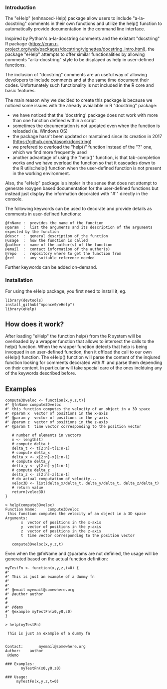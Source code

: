 ### Introduction
The "eHelp" (enhnaced-Help) package allow users to include "a-la-docstring" comments in their own functions and utilize the help() function to automatically provide documentation in the command line interface.

Inspired by Python's a-la-docstring comments and the existant "docstring" R package (https://cran.r-project.org/web/packages/docstring/vignettes/docstring_intro.html), the package "eHelp" attempts to offer similar functionalities by allowing comments "a-la-docstring" style to be displayed as help in user-defined functions.

The inclusion of "docstring" comments are an useful way of allowing developers to include comments and at the same time document their codes.
Unfortunately such functionality is not included in the R core and basic features.

The main reason why we decided to create this package is because we noticed some issues with the already avaialable in R "docstring" package:
* we have noticed that the 'docstring' package does not work with more than one function defined within a script
* sometimes the documentation is not updated even when the function is reloaded (ie. Windows OS)
* the package hasn't been updated or mantained since its creation in 2017 (https://github.com/dasonk/docstring)
* we prefered to overload the "help()" function instead of the "?" one, which we find more frequently used
* another advantage of using the "help()" function, is that tab-completion works and we have overload the function so that it cascades down to the R utils::help() function when the user-defined function is not present in the working environment.

Also, the "eHelp" package is simpler in the sense that does not attempt to generate roxygen based documentation for the user-defined functions but instead just display the information decorated with "#'" directly in the console.

The following keywords can be used to decorate and provide details as comments in user-defined functions:

```
@fnName :  provides the name of the function
@param  :  list the arguments and its description of the arguments expected by the function
@descr  :  general description of the function
@usage  :  how the function is called
@author :  name of the author(s) of the function
@email  :  contact information of the author(s)
@repo   :  repository where to get the function from
@ref    :  any suitable reference needed
```

Further keywords can be added on-demand.


### Installation

For using the eHelp package, you first need to install it, eg.
```
library(devtools)
install_github("mponce0/eHelp")
library(eHelp)
```

## How does it work?
After loading "eHelp" the function help() from the R system will be overloaded by a wrapper function that allows to intersect the calls to the help() function.
When the wrapper function detects that help is being invoqued in an user-defined function, then it offload the call to our own eHelp() function. The eHelp() function will parse the content of the inqiured function looking for comments decorated with #' and parse them depending on their content. In particular will take special care of the ones inclduing any of the keywords described before.


## Examples

```
compute3Dveloc <- function(x,y,z,t){
#' @fnName compute3Dveloc
#' this function computes the velocity of an object in a 3D space
#' @param x  vector of positions in the x-axis
#' @param y  vector of positions in the y-axis
#' @param z  vector of positions in the z-axis
#' @param t  time vector corresponding to the position vector

   # number of elements in vectors
   n <- length(t)
   # compute delta_t
   delta_t <- t[2:n]-t[1:n-1]
   # compute delta_x
   delta_x <- x[2:n]-x[1:n-1]
   # compute delta_y
   delta_y <- y[2:n]-y[1:n-1]
   # compute delta_z
   delta_z <- z[2:n]-z[1:n-1]
   # do actual computation of velocity...
   veloc3D <- list(delta_x/delta_t, delta_y/delta_t, delta_z/delta_t)
   # return value
   return(veloc3D)
}
```

```
> help(compute3Dveloc)
Function Name:	   compute3Dveloc
 this function computes the velocity of an object in a 3D space 
Arguments: 
	   x  vector of positions in the x-axis 
	   y  vector of positions in the y-axis 
	   z  vector of positions in the z-axis 
	   t  time vector corresponding to the position vector 

   compute3Dveloc(x,y,z,t)
```


Even when the @fnName and @params are not definied, the usage will be generated based on the actual function definition:
```
myTestFn <- function(x,y,z,t=0) {
#'
#' This is just an example of a dummy fn
#'
#'
#' @email myemail@somewhere.org
#' @author author
#
#
#' @demo
#' @example myTestFn(x0,y0,z0)
}
```
```
> help(myTestFn)

 This is just an example of a dummy fn 
 
 
Contact:	   myemail@somewhere.org 
Author:	   author
 @demo 

### Examples: 
	   myTestFn(x0,y0,z0) 

### Usage: 
	 myTestFn(x,y,z,t=0) 
```



